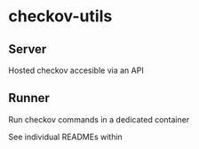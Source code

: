 # checkov-utils

## Server
Hosted checkov accesible via an API

## Runner
Run checkov commands in a dedicated container

See individual READMEs within
